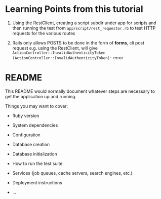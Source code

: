 # Learning Points from this tutorial

1. Using the RestClient, creating a script subdir under app for scripts and then running the test from `app/script/rest_requestor.rb` to test HTTP requests for the various routes

2. Rails only allows POSTS to be done in the form of **forms**, cli post request e.g. using the RestClient, will give `ActionController::InvalidAuthenticityToken (ActionController::InvalidAuthenticityToken):` error


# README

This README would normally document whatever steps are necessary to get the
application up and running.

Things you may want to cover:

* Ruby version

* System dependencies

* Configuration

* Database creation

* Database initialization

* How to run the test suite

* Services (job queues, cache servers, search engines, etc.)

* Deployment instructions

* ...
